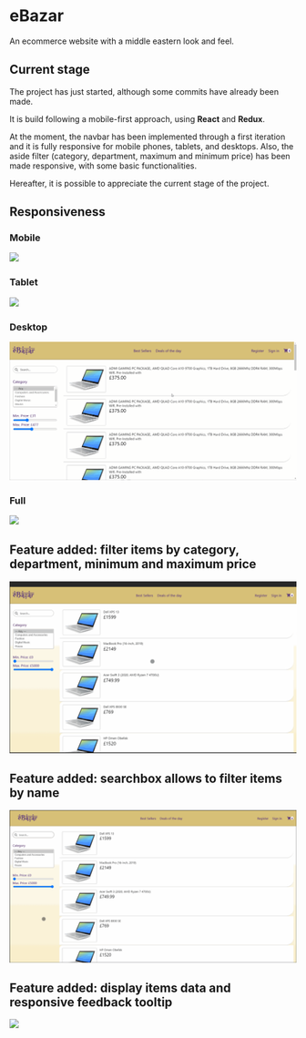 # eBazar
An ecommerce website with a middle eastern look and feel.

## Current stage
The project has just started, although some commits have already been made.

It is build following a mobile-first approach, using **React** and **Redux**. 

At the moment, the navbar has been implemented through a first iteration and it is fully responsive for mobile phones, tablets, and desktops.
Also, the aside filter (category, department, maximum and minimum price) has been made responsive, with some basic functionalities.

Hereafter, it is possible to appreciate the current stage of the project.

## Responsiveness

### Mobile 

![](mobile-responsive.gif)

### Tablet 

![](tablet-responsive.gif)

### Desktop 

![](desktop-responsive.gif)

### Full

![](full-responsive.gif)

## Feature added: filter items by category, department, minimum and maximum price

![](filter.gif)

## Feature added: searchbox allows to filter items by name

![](searchbox.gif)

## Feature added: display items data and responsive feedback tooltip

![](items-data.gif)
